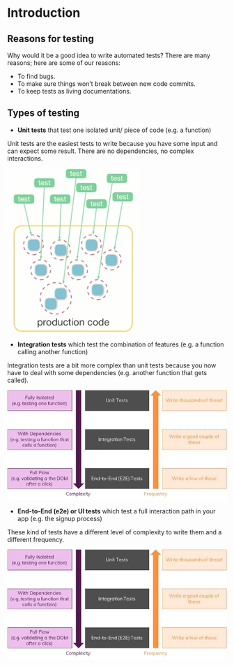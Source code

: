 # Introduction

## Reasons for testing

Why would it be a good idea to write automated tests? There are many reasons; here are some of our reasons:

* To find bugs.
* To make sure things won’t break between new code commits.
* To keep tests as living documentations.

## Types of testing

* **Unit tests** that test one isolated unit/ piece of code \(e.g. a function\)

Unit tests are the easiest tests to write because you have some input and can expect some result. There are no dependencies, no complex interactions.

![Unit tests](../.gitbook/assets/image%20%284%29.png)

* **Integration tests** which test the combination of features \(e.g. a function calling another function\)

Integration tests are a bit more complex than unit tests because you now have to deal with some dependencies \(e.g. another function that gets called\).

![Interration tests](../.gitbook/assets/image%20%281%29.png)

* **End-to-End \(e2e\) or UI tests** which test a full interaction path in your app \(e.g. the signup process\)



These kind of tests have a different level of complexity to write them and a different frequency.

![](../.gitbook/assets/image%20%285%29.png)



### 

